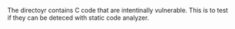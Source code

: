 The directoyr contains C code that are intentinally vulnerable.
This is to test if they can be deteced with static code analyzer.